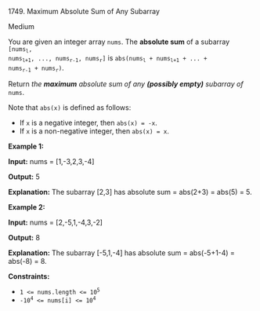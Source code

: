1749\. Maximum Absolute Sum of Any Subarray

Medium

You are given an integer array `nums`. The **absolute sum** of a subarray <code>[nums<sub>l</sub>, nums<sub>l+1</sub>, ..., nums<sub>r-1</sub>, nums<sub>r</sub>]</code> is <code>abs(nums<sub>l</sub> + nums<sub>l+1</sub> + ... + nums<sub>r-1</sub> + nums<sub>r</sub>)</code>.

Return _the **maximum** absolute sum of any **(possibly empty)** subarray of_ `nums`.

Note that `abs(x)` is defined as follows:

*   If `x` is a negative integer, then `abs(x) = -x`.
*   If `x` is a non-negative integer, then `abs(x) = x`.

**Example 1:**

**Input:** nums = [1,-3,2,3,-4]

**Output:** 5

**Explanation:** The subarray [2,3] has absolute sum = abs(2+3) = abs(5) = 5.

**Example 2:**

**Input:** nums = [2,-5,1,-4,3,-2]

**Output:** 8

**Explanation:** The subarray [-5,1,-4] has absolute sum = abs(-5+1-4) = abs(-8) = 8.

**Constraints:**

*   <code>1 <= nums.length <= 10<sup>5</sup></code>
*   <code>-10<sup>4</sup> <= nums[i] <= 10<sup>4</sup></code>